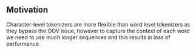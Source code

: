 ## Motivation
Character-level tokenizers are more flexible than word level tokenizers as they bypass the OOV issue, however to capture the context of each word we need to use much longer sequences and this results in loss of performance.



